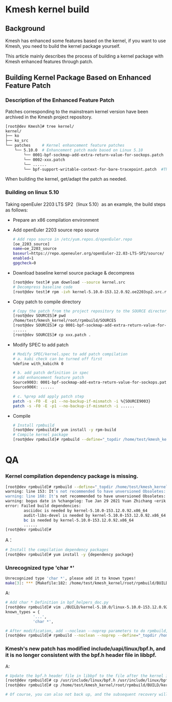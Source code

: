 # Kmesh kernel build

## Background 

Kmesh has enhanced some features based on the kernel,  if you want to use Kmesh, you need to build the kernel package yourself.


This article mainly describes the process of building a kernel package with Kmesh enhanced features through patch.

## Building Kernel Package Based on Enhanced Feature Patch

### Description of the Enhanced Feature Patch

Patches corresponding to the mainstream kernel version have been archived in the Kmesh project repository.

```sh
[root@dev Kmesh]# tree kernel/
kernel/
├── ko
├── ko_src
└── patches		# Kernel enhancement feature patches 
    └── 5.10.0	# Enhancement patch made based on Linux 5.10
        └── 0001-bpf-sockmap-add-extra-return-value-for-sockops.patch
        └── 0002-xxx.patch
        └── ......
    	└── bpf-support-writable-context-for-bare-tracepoint.patch	#This patch is a community patch, introduced in Linux 5.16. For versions prior to this, it is necessary to determine whether this patch has already been merged and merge as needed. This patch provides the macro definitions related to the kernel features that kmesh depends on
```

When building the kernel, get/adapt the patch as needed.

### Building on linux 5.10

Taking openEuler 2203 LTS SP2（linux 5.10）as an example, the build steps as follows:

- Prepare an x86 compilation environment

- Add openEuler 2203 source repo source

  ```sh
  # Add repo source in /etc/yum.repos.d/openEuler.repo
  [oe_2203_source]
  name=oe_2203_source
  baseurl=https://repo.openeuler.org/openEuler-22.03-LTS-SP2/source/
  enabled=1
  gpgcheck=0
  ```

- Download baseline kernel source package & decompress

  ```sh
  [root@dev test]# yum download --source kernel.src
  # Decompress baseline code
  [root@dev test]# rpm -ivh kernel-5.10.0-153.12.0.92.oe2203sp2.src.rpm --root=/home/test/kmesh_kernel
  ```

- Copy patch to compile directory

  ```sh
  # Copy the patch from the project repository to the SOURCE directory
  [root@dev SOURCES]# pwd
  /home/test/kmesh_kernel/root/rpmbuild/SOURCES
  [root@dev SOURCES]# cp 0001-bpf-sockmap-add-extra-return-value-for-sockops.patch .
  ......
  [root@dev SOURCES]# cp xxx.patch .
  ```
  
- Modify SPEC to add patch

  ```sh
  # Modify SPEC/kernel.spec to add patch compilation
  # a. kabi check can be turned off first
  %define with_kabichk 0
  
  # b. add patch definition in spec
  # add enhancement feature patch
  Source9003: 0001-bpf-sockmap-add-extra-return-value-for-sockops.patch
  Source900X: ......
  
  # c. %prep add apply patch step
  patch -s -F0 -E -p1 --no-backup-if-mismatch -i %{SOURCE9003}
  patch -s -F0 -E -p1 --no-backup-if-mismatch -i ......
  ```

- Compile

  ```sh
  # Install rpmbuild
  [root@dev rpmbuild]# yum install -y rpm-build
  # Compile kernel package
  [root@dev rpmbuild]# rpmbuild --define="_topdir /home/test/kmesh_kernel/root/rpmbuild" -bb SPECS/kernel.spec 
  ```



# QA

### Kernel compilation dependency package is missing.

```sh
[root@dev rpmbuild]# rpmbuild --define="_topdir /home/test/kmesh_kernel/root/rpmbuild" -bb SPECS/kernel.spec
warning: line 153: It's not recommended to have unversioned Obsoletes: Obsoletes: kernel-tools-libs
warning: line 168: It's not recommended to have unversioned Obsoletes: Obsoletes: kernel-tools-libs-devel
warning: bogus date in %changelog: Tue Jan 29 2021 Yuan Zhichang <erik.yuan@arm.com> - 5.10.0-1.0.0.10
error: Failed build dependencies:
        asciidoc is needed by kernel-5.10.0-153.12.0.92.x86_64
        audit-libs-devel is needed by kernel-5.10.0-153.12.0.92.x86_64
        bc is needed by kernel-5.10.0-153.12.0.92.x86_64
        ......
[root@dev rpmbuild]#
```

A：

```sh
# Install the compilation dependency packages
[root@dev rpmbuild]# yum install -y {dependency package}
```

### Unrecognized type 'char *'

```sh
Unrecognized type 'char *', please add it to known types!
make[3]: *** [Makefile:182: /home/test/kmesh_kernel/root/rpmbuild/BUILD/kernel-5.10.0/linux-5.10.0-153.12.0.92.x86_64/tools/bpf/resolve_btfids/libbpf/bpf_helper_defs.h] Error 1
```

A:

```sh
# Add char * Definition in bpf_helpers_doc.py
[root@dev rpmbuild]# vim ./BUILD/kernel-5.10.0/linux-5.10.0-153.12.0.92.x86_64/scripts/bpf_helpers_doc.py
known_types = {
            '...',
            'char *', 

# After modification, add --noclean --noprep parameters to do rpmbuild, otherwise the BUILD directory will be rebuilt
[root@dev rpmbuild]# rpmbuild --noclean --noprep --define="_topdir /home/test/kmesh_kernel/root/rpmbuild" -bb SPECS/kernel.spec
```


### Kmesh's new patch has modified include/uapi/linux/bpf.h, and it is no longer consistent with the bpf.h header file in libbpf.

A:

```sh
# Update the bpf.h header file in libbpf to the file after the kernel is patched; please back up before updating, for subsequent recovery when this version of the kernel is no longer used.
[root@dev rpmbuild]# cp /usr/include/linux/bpf.h /usr/include/linux/bpf.hbak
[root@dev rpmbuild]# cp /home/test/kmesh_kernel/root/rpmbuild/BUILD/kernel-5.10.0/linux-5.10.0-153.12.0.92.x86_64/include/uapi/linux/bpf.h /usr/include/linux/bpf.h

# Of course, you can also not back up, and the subsequent recovery will be done by reinstalling the libbpf rpm package.

```